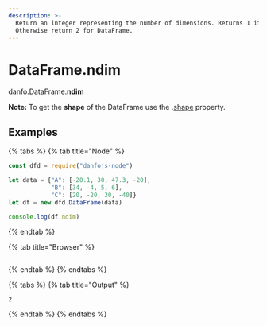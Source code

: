```yaml
---
description: >-
  Return an integer representing the number of dimensions. Returns 1 if Series.
  Otherwise return 2 for DataFrame.
---
```


# DataFrame.ndim

danfo.DataFrame.**ndim**&#x20;

**Note:** To get the **shape** of the DataFrame use the .[shape](dataframe.shape.md) property.

## **Examples**

{% tabs %}
{% tab title="Node" %}
```javascript
const dfd = require("danfojs-node")

let data = {"A": [-20.1, 30, 47.3, -20],
            "B": [34, -4, 5, 6], 
            "C": [20, -20, 30, -40]}
let df = new dfd.DataFrame(data)

console.log(df.ndim)
```
{% endtab %}

{% tab title="Browser" %}
```
```
{% endtab %}
{% endtabs %}

{% tabs %}
{% tab title="Output" %}
```
2
```
{% endtab %}
{% endtabs %}
